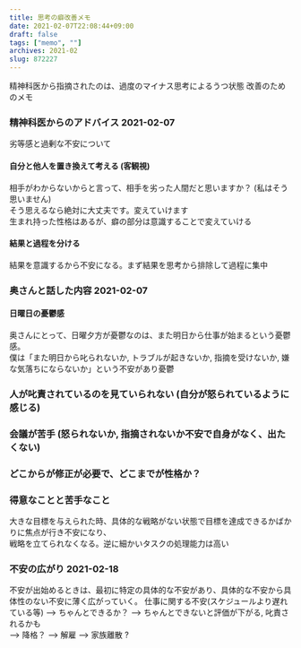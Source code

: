 ```yaml
---
title: 思考の癖改善メモ
date: 2021-02-07T22:08:44+09:00
draft: false
tags: ["memo", ""]
archives: 2021-02
slug: 872227
---
```

精神科医から指摘されたのは、過度のマイナス思考によるうつ状態
改善のためのメモ

### 精神科医からのアドバイス 2021-02-07
劣等感と過剰な不安について
#### 自分と他人を置き換えて考える (客観視)
相手がわからないからと言って、相手を劣った人間だと思いますか？ (私はそう思いません)  
そう思えるなら絶対に大丈夫です。変えていけます  
生まれ持った性格はあるが、癖の部分は意識することで変えていける

#### 結果と過程を分ける
結果を意識するから不安になる。まず結果を思考から排除して過程に集中

### 奥さんと話した内容 2021-02-07
#### 日曜日の憂鬱感
奥さんにとって、日曜夕方が憂鬱なのは、また明日から仕事が始まるという憂鬱感。  
僕は「また明日から叱られないか, トラブルが起きないか, 指摘を受けないか, 嫌な気落ちにならないか」という不安があり憂鬱
### 人が叱責されているのを見ていられない (自分が怒られているように感じる)
### 会議が苦手 (怒られないか, 指摘されないか不安で自身がなく、出たくない)
### どこからが修正が必要で、どこまでが性格か？
### 得意なことと苦手なこと
大きな目標を与えられた時、具体的な戦略がない状態で目標を達成できるかばかりに焦点が行き不安になり、  
戦略を立てられなくなる。逆に細かいタスクの処理能力は高い

### 不安の広がり 2021-02-18
不安が出始めるときは、最初に特定の具体的な不安があり、具体的な不安から具体性のない不安に薄く広がっていく。
仕事に関する不安(スケジュールより遅れている等) --> ちゃんとできるか？ --> ちゃんとできないと評価が下がる, 叱責されるかも  
--> 降格？ --> 解雇 --> 家族離散 ?